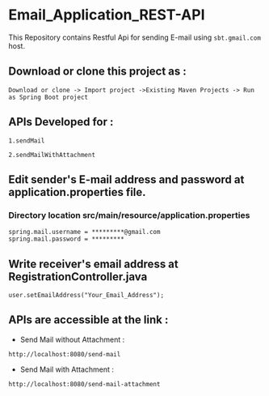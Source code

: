 # Email_Application_REST-API


This Repository contains Restful Api for sending E-mail using `sbt.gmail.com` host.

## Download or clone this project as :

```
Download or clone -> Import project ->Existing Maven Projects -> Run as Spring Boot project
```
## APIs Developed for  :

```
1.sendMail                   

2.sendMailWithAttachment

```
## Edit sender's E-mail address and password at application.properties file.
### Directory location src/main/resource/application.properties
```
spring.mail.username = *********@gmail.com	 
spring.mail.password = *********
```
## Write receiver's email address at RegistrationController.java
```
user.setEmailAddress("Your_Email_Address");
```
## APIs are accessible at the link :

* Send Mail without Attachment :
```
http://localhost:8080/send-mail
```
* Send Mail with Attachment :
```
http://localhost:8080/send-mail-attachment
```
